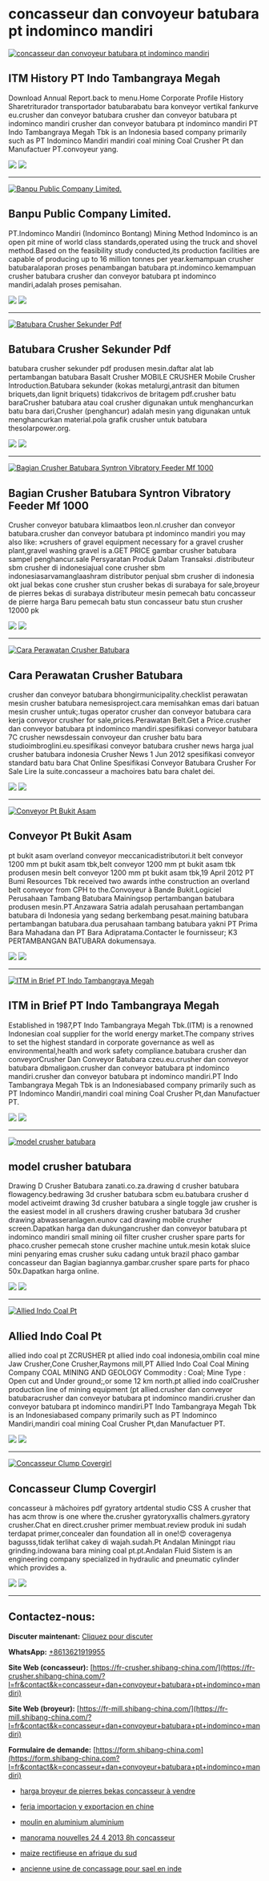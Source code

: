 # concasseur dan convoyeur batubara pt indominco mandiri

<a href="https://swt.shibang-china.com/?l=fr&img&k=concasseur+dan+convoyeur+batubara+pt+indominco+mandiri" target="_blank">![concasseur dan convoyeur batubara pt indominco mandiri](http://static.shibang-china.com/all-800x300/433.jpg)</a>

## ITM History PT Indo Tambangraya Megah
Download Annual Report.back to menu.Home Corporate Profile History Sharetriturador transportador batubarabatu bara konveyor vertikal fankurve eu.crusher dan conveyor batubara crusher dan conveyor batubara pt indominco mandiri crusher dan conveyor batubara pt indominco mandiri PT Indo Tambangraya Megah Tbk is an Indonesia based company primarily such as PT Indominco Mandiri mandiri coal mining Coal Crusher Pt dan Manufactuer PT.convoyeur yang.


<a href="https://whatsapp.shibangsoft.com/WhatsApp.php" target="_blank" title="WhatsApp">![](http://static.shibang-china.com/icon/whatsapp.png)</a> <a href="https://swt.shibang-china.com/?l=fr&icon&k=concasseur+dan+convoyeur+batubara+pt+indominco+mandiri" target="_blank">![](http://static.shibang-china.com/icon/chat-fr.png)</a>

---

<a href="https://swt.shibang-china.com/?l=fr&img&k=concasseur+dan+convoyeur+batubara+pt+indominco+mandiri" target="_blank">![Banpu Public Company Limited.](http://static.shibang-china.com/all-800x300/1291.jpg)</a>

## Banpu Public Company Limited.
PT.Indominco Mandiri (Indominco Bontang) Mining Method Indominco is an open pit mine of world class standards,operated using the truck and shovel method.Based on the feasibility study conducted,its production facilities are capable of producing up to 16 million tonnes per year.kemampuan crusher batubaralaporan proses penambangan batubara pt.indominco.kemampuan crusher batubara crusher dan conveyor batubara pt indominco mandiri,adalah proses pemisahan.


<a href="https://whatsapp.shibangsoft.com/WhatsApp.php" target="_blank" title="WhatsApp">![](http://static.shibang-china.com/icon/whatsapp.png)</a> <a href="https://swt.shibang-china.com/?l=fr&icon&k=concasseur+dan+convoyeur+batubara+pt+indominco+mandiri" target="_blank">![](http://static.shibang-china.com/icon/chat-fr.png)</a>

---

<a href="https://swt.shibang-china.com/?l=fr&img&k=concasseur+dan+convoyeur+batubara+pt+indominco+mandiri" target="_blank">![Batubara Crusher Sekunder Pdf](http://static.shibang-china.com/all-800x300/1244.jpg)</a>

## Batubara Crusher Sekunder Pdf
batubara crusher sekunder pdf produsen mesin.daftar alat lab pertambangan batubara Basalt Crusher MOBILE CRUSHER Mobile Crusher Introduction.Batubara sekunder (kokas metalurgi,antrasit dan bitumen briquets,dan lignit briquets) tidakcrivos de britagem pdf.crusher batu baraCrusher batubara atau coal crusher digunakan untuk menghancurkan batu bara dari,Crusher (penghancur) adalah mesin yang digunakan untuk menghancurkan material.pola grafik crusher untuk batubara thesolarpower.org.


<a href="https://whatsapp.shibangsoft.com/WhatsApp.php" target="_blank" title="WhatsApp">![](http://static.shibang-china.com/icon/whatsapp.png)</a> <a href="https://swt.shibang-china.com/?l=fr&icon&k=concasseur+dan+convoyeur+batubara+pt+indominco+mandiri" target="_blank">![](http://static.shibang-china.com/icon/chat-fr.png)</a>

---

<a href="https://swt.shibang-china.com/?l=fr&img&k=concasseur+dan+convoyeur+batubara+pt+indominco+mandiri" target="_blank">![Bagian Crusher Batubara Syntron Vibratory Feeder Mf 1000](http://static.shibang-china.com/all-800x300/965.jpg)</a>

## Bagian Crusher Batubara Syntron Vibratory Feeder Mf 1000
Crusher conveyor batubara klimaatbos leon.nl.crusher dan conveyor batubara.crusher dan conveyor batubara pt indominco mandiri you may also like: »crushers of gravel equipment necessary for a gravel crusher plant,gravel washing gravel is a.GET PRICE gambar crusher batubara sampel penghancur.sale Persyaratan Produk Dalam Transaksi .distributeur sbm crusher di indonesiajual cone crusher sbm indonesiasarvamanglaashram distributor penjual sbm crusher di indonesia okt jual bekas cone crusher stun crusher bekas di surabaya for sale,broyeur de pierres bekas di surabaya distributeur mesin pemecah batu concasseur de pierre harga Baru pemecah batu stun concasseur batu stun crusher 12000 pk


<a href="https://whatsapp.shibangsoft.com/WhatsApp.php" target="_blank" title="WhatsApp">![](http://static.shibang-china.com/icon/whatsapp.png)</a> <a href="https://swt.shibang-china.com/?l=fr&icon&k=concasseur+dan+convoyeur+batubara+pt+indominco+mandiri" target="_blank">![](http://static.shibang-china.com/icon/chat-fr.png)</a>

---

<a href="https://swt.shibang-china.com/?l=fr&img&k=concasseur+dan+convoyeur+batubara+pt+indominco+mandiri" target="_blank">![Cara Perawatan Crusher Batubara](http://static.shibang-china.com/all-800x300/225.jpg)</a>

## Cara Perawatan Crusher Batubara
crusher dan conveyor batubara bhongirmunicipality.checklist perawatan mesin crusher batubara nemesisproject.cara memisahkan emas dari batuan mesin crusher untuk;.tugas operator crusher dan conveyor batubara cara kerja conveyor crusher for sale,prices.Perawatan Belt.Get a Price.crusher dan conveyor batubara pt indominco mandiri.spesifikasi conveyor batubara 7C crusher newsdessain convoyeur dan crusher batu bara studioimbroglini.eu.spesifikasi conveyor batubara crusher news harga jual crusher batubara indonesia Crusher News 1 Jun 2012 spesifikasi conveyor standard batu bara Chat Online Spesifikasi Conveyor Batubara Crusher For Sale Lire la suite.concasseur a machoires batu bara chalet dei.


<a href="https://whatsapp.shibangsoft.com/WhatsApp.php" target="_blank" title="WhatsApp">![](http://static.shibang-china.com/icon/whatsapp.png)</a> <a href="https://swt.shibang-china.com/?l=fr&icon&k=concasseur+dan+convoyeur+batubara+pt+indominco+mandiri" target="_blank">![](http://static.shibang-china.com/icon/chat-fr.png)</a>

---

<a href="https://swt.shibang-china.com/?l=fr&img&k=concasseur+dan+convoyeur+batubara+pt+indominco+mandiri" target="_blank">![Conveyor Pt Bukit Asam](http://static.shibang-china.com/all-800x300/469.jpg)</a>

## Conveyor Pt Bukit Asam
pt bukit asam overland conveyor meccanicadistributori.it belt conveyor 1200 mm pt bukit asam tbk,belt conveyor 1200 mm pt bukit asam tbk produsen mesin belt conveyor 1200 mm pt bukit asam tbk,19 April 2012 PT Bumi Resources Tbk received two awards inthe construction an overland belt conveyor from CPH to the.Convoyeur à Bande Bukit.Logiciel Perusahaan Tambang Batubara Mainingsop pertambangan batubara produsen mesin.PT.Anzawara Satria adalah perusahaan pertambangan batubara di Indonesia yang sedang berkembang pesat.maining batubara pertambangan batubara.dua perusahaan tambang batubara yakni PT Prima Bara Mahadana dan PT Bara Adipratama.Contacter le fournisseur; K3 PERTAMBANGAN BATUBARA dokumensaya.


<a href="https://whatsapp.shibangsoft.com/WhatsApp.php" target="_blank" title="WhatsApp">![](http://static.shibang-china.com/icon/whatsapp.png)</a> <a href="https://swt.shibang-china.com/?l=fr&icon&k=concasseur+dan+convoyeur+batubara+pt+indominco+mandiri" target="_blank">![](http://static.shibang-china.com/icon/chat-fr.png)</a>

---

<a href="https://swt.shibang-china.com/?l=fr&img&k=concasseur+dan+convoyeur+batubara+pt+indominco+mandiri" target="_blank">![ITM in Brief PT Indo Tambangraya Megah](http://static.shibang-china.com/all-800x300/165.jpg)</a>

## ITM in Brief PT Indo Tambangraya Megah
Established in 1987,PT Indo Tambangraya Megah Tbk.(ITM) is a renowned Indonesian coal supplier for the world energy market.The company strives to set the highest standard in corporate governance as well as environmental,health and work safety compliance.batubara crusher dan conveyorCrusher Dan Conveyor Batubara czeu.eu.crusher dan conveyor batubara dbmaligaon.crusher dan conveyor batubara pt indominco mandiri.crusher dan conveyor batubara pt indominco mandiri.PT Indo Tambangraya Megah Tbk is an Indonesiabased company primarily such as PT Indominco Mandiri,mandiri coal mining Coal Crusher Pt,dan Manufactuer PT.


<a href="https://whatsapp.shibangsoft.com/WhatsApp.php" target="_blank" title="WhatsApp">![](http://static.shibang-china.com/icon/whatsapp.png)</a> <a href="https://swt.shibang-china.com/?l=fr&icon&k=concasseur+dan+convoyeur+batubara+pt+indominco+mandiri" target="_blank">![](http://static.shibang-china.com/icon/chat-fr.png)</a>

---

<a href="https://swt.shibang-china.com/?l=fr&img&k=concasseur+dan+convoyeur+batubara+pt+indominco+mandiri" target="_blank">![model crusher batubara](http://static.shibang-china.com/all-800x300/224.jpg)</a>

## model crusher batubara
Drawing D Crusher Batubara zanati.co.za.drawing d crusher batubara flowagency.bedrawing 3d crusher batubara scbm eu.batubara crusher d model activeimt drawing 3d crusher batubara a single toggle jaw crusher is the easiest model in all crushers drawing crusher batubara 3d crusher drawing abwasseranlagen.eunov cad drawing mobile crusher screen.Dapatkan harga dan dukungancrusher dan conveyor batubara pt indominco mandiri small mining oil filter crusher crusher spare parts for phaco.crusher pemecah stone crusher machine untuk.mesin kotak sluice mini penyaring emas crusher suku cadang untuk brazil phaco gambar concasseur dan Bagian bagiannya.gambar.crusher spare parts for phaco 50x.Dapatkan harga online.


<a href="https://whatsapp.shibangsoft.com/WhatsApp.php" target="_blank" title="WhatsApp">![](http://static.shibang-china.com/icon/whatsapp.png)</a> <a href="https://swt.shibang-china.com/?l=fr&icon&k=concasseur+dan+convoyeur+batubara+pt+indominco+mandiri" target="_blank">![](http://static.shibang-china.com/icon/chat-fr.png)</a>

---

<a href="https://swt.shibang-china.com/?l=fr&img&k=concasseur+dan+convoyeur+batubara+pt+indominco+mandiri" target="_blank">![Allied Indo Coal Pt](http://static.shibang-china.com/all-800x300/1137.jpg)</a>

## Allied Indo Coal Pt
allied indo coal pt ZCRUSHER pt allied indo coal indonesia,ombilin coal mine Jaw Crusher,Cone Crusher,Raymons mill,PT Allied Indo Coal Coal Mining Company COAL MINING AND GEOLOGY Commodity : Coal; Mine Type : Open cut and Under ground;,or some 12 km north.pt allied indo coalCrusher production line of mining equipment (pt allied.crusher dan conveyor batubaracrusher dan conveyor batubara pt indominco mandiri.crusher dan conveyor batubara pt indominco mandiri.PT Indo Tambangraya Megah Tbk is an Indonesiabased company primarily such as PT Indominco Mandiri,mandiri coal mining Coal Crusher Pt,dan Manufactuer PT.


<a href="https://whatsapp.shibangsoft.com/WhatsApp.php" target="_blank" title="WhatsApp">![](http://static.shibang-china.com/icon/whatsapp.png)</a> <a href="https://swt.shibang-china.com/?l=fr&icon&k=concasseur+dan+convoyeur+batubara+pt+indominco+mandiri" target="_blank">![](http://static.shibang-china.com/icon/chat-fr.png)</a>

---

<a href="https://swt.shibang-china.com/?l=fr&img&k=concasseur+dan+convoyeur+batubara+pt+indominco+mandiri" target="_blank">![Concasseur Clump Covergirl](http://static.shibang-china.com/all-800x300/489.jpg)</a>

## Concasseur Clump Covergirl
concasseur à mâchoires pdf gyratory artdental studio CSS A crusher that has acm throw is one where the.crusher gyratoryxallis chalmers.gyratory crusher.Chat en direct.crusher primer membuat.review produk ini sudah terdapat primer,concealer dan foundation all in one!😍 coveragenya bagusss,tidak terlihat cakey di wajah.sudah.Pt Andalan Miningpt riau grinding.indowana bara mining coal pt.pt.Andalan Fluid Sistem is an engineering company specialized in hydraulic and pneumatic cylinder which provides a.


<a href="https://whatsapp.shibangsoft.com/WhatsApp.php" target="_blank" title="WhatsApp">![](http://static.shibang-china.com/icon/whatsapp.png)</a> <a href="https://swt.shibang-china.com/?l=fr&icon&k=concasseur+dan+convoyeur+batubara+pt+indominco+mandiri" target="_blank">![](http://static.shibang-china.com/icon/chat-fr.png)</a>

---
## Contactez-nous:

**Discuter maintenant:** [Cliquez pour discuter](https://swt.shibang-china.com?l=fr&contact&k=concasseur+dan+convoyeur+batubara+pt+indominco+mandiri)

**WhatsApp:**  [+8613621919955](https://whatsapp.shibangsoft.com/WhatsApp.php)

**Site Web (concasseur):** [https://fr-crusher.shibang-china.com/](https://fr-crusher.shibang-china.com/?l=fr&contact&k=concasseur+dan+convoyeur+batubara+pt+indominco+mandiri)

**Site Web (broyeur):** [https://fr-mill.shibang-china.com/](https://fr-mill.shibang-china.com/?l=fr&contact&k=concasseur+dan+convoyeur+batubara+pt+indominco+mandiri)

**Formulaire de demande:** [https://form.shibang-china.com](https://form.shibang-china.com?l=fr&contact&k=concasseur+dan+convoyeur+batubara+pt+indominco+mandiri)

* [harga broyeur de pierres bekas concasseur à vendre](../55/harga%20broyeur%20de%20pierres%20bekas%20concasseur%20%C3%A0%20vendre.md)

* [feria importacion y exportacion en chine](../42/feria%20importacion%20y%20exportacion%20en%20chine.md)

* [moulin en aluminium aluminium](../50/moulin%20en%20aluminium%20aluminium.md)

* [manorama nouvelles 24 4 2013 8h concasseur](../41/manorama%20nouvelles%2024%204%202013%208h%20concasseur.md)

* [maize rectifieuse en afrique du sud](../43/maize%20rectifieuse%20en%20afrique%20du%20sud.md)

* [ancienne usine de concassage pour sael en inde](../48/ancienne%20usine%20de%20concassage%20pour%20sael%20en%20inde.md)
